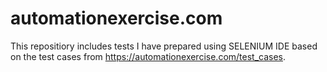 # automationexercise.com

This repositiory includes tests I have prepared using SELENIUM IDE based on the test cases from https://automationexercise.com/test_cases.
